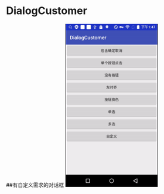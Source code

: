 # DialogCustomer
##有自定义需求的对话框
<img src="https://github.com/nicccccccccce/documents/blob/master/ezgif.com-video-to-gif.gif" height="50%" width="50%" />

